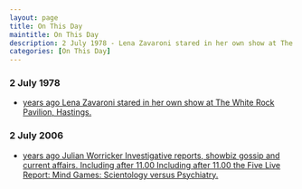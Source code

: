 ```yaml
---
layout: page
title: On This Day
maintitle: On This Day
description: 2 July 1978 - Lena Zavaroni stared in her own show at The White Rock Pavilion, Hastings. 2 July 2006 - Julian Worricker Investigative reports, showbiz gossip and current affairs. Including after 11.00 the Five Live Report on Scientology Volunteer Ministers that made reference to the lobotomy of Lena Zavaroni.
categories: [On This Day]
---
```


### 2 July 1978
* [<span id="age1"></span> years ago Lena Zavaroni stared in her own show at The White Rock Pavilion, Hastings.](/theatre/the%20lena%20zavaroni%20show/1978/07/02/the-lena-zavaroni-show.html)

### 2 July 2006
* [<span id="age2"></span> years ago Julian Worricker Investigative reports, showbiz gossip and current affairs. Including after 11.00 Including after 11.00 the Five Live Report&#58; Mind Games&#58; Scientology versus Psychiatry.](/bbc%20radio%205/transcripts/deleted%20online%20articles/2006/07/02/bbc-radio-report.html)

<!-- Script for calculating number of years ago -->
<script>
var dob = '19780702';
var year = Number(dob.substr(0, 4));
var month = Number(dob.substr(4, 2)) - 1;
var day = Number(dob.substr(6, 2));
var today = new Date();
var age1 = today.getFullYear() - year;
if (today.getMonth() < month || (today.getMonth() == month && today.getDate() < day)) {
age1--;
}
document.getElementById("age1").innerHTML=age1;

var dob = '20060702';
var year = Number(dob.substr(0, 4));
var month = Number(dob.substr(4, 2)) - 1;
var day = Number(dob.substr(6, 2));
var today = new Date();
var age2 = today.getFullYear() - year;
if (today.getMonth() < month || (today.getMonth() == month && today.getDate() < day)) {
age2--;
}
document.getElementById("age2").innerHTML=age2;
</script>

